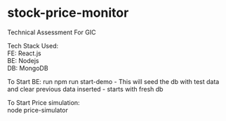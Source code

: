# stock-price-monitor
Technical Assessment For GIC

Tech Stack Used:  
FE: React.js  
BE: Nodejs  
DB: MongoDB  

To Start BE:
run npm run start-demo - This will seed the db with test data and clear previous data inserted - starts with fresh db  

  
To Start Price simulation:  
node price-simulator  
